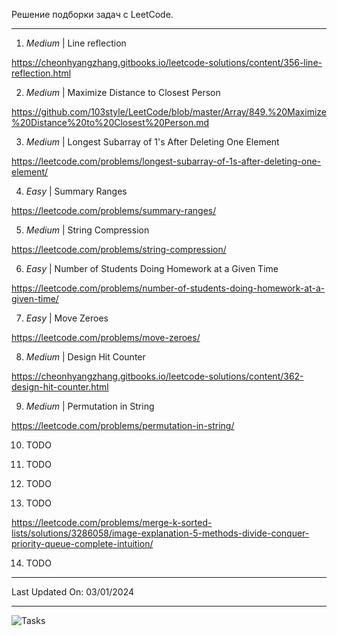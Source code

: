 Решение подборки задач с LeetCode.

--------

1) *Medium* | Line reflection

https://cheonhyangzhang.gitbooks.io/leetcode-solutions/content/356-line-reflection.html

2) *Medium* | Maximize Distance to Closest Person

https://github.com/103style/LeetCode/blob/master/Array/849.%20Maximize%20Distance%20to%20Closest%20Person.md

3) *Medium* | Longest Subarray of 1's After Deleting One Element

https://leetcode.com/problems/longest-subarray-of-1s-after-deleting-one-element/

4) *Easy* | Summary Ranges

https://leetcode.com/problems/summary-ranges/

5) *Medium* | String Compression

https://leetcode.com/problems/string-compression/

6) *Easy* | Number of Students Doing Homework at a Given Time

https://leetcode.com/problems/number-of-students-doing-homework-at-a-given-time/

7) *Easy* | Move Zeroes

https://leetcode.com/problems/move-zeroes/

8) *Medium* | Design Hit Counter

https://cheonhyangzhang.gitbooks.io/leetcode-solutions/content/362-design-hit-counter.html

9) *Medium* | Permutation in String

https://leetcode.com/problems/permutation-in-string/

10) TODO

11) TODO

12) TODO

13) TODO

https://leetcode.com/problems/merge-k-sorted-lists/solutions/3286058/image-explanation-5-methods-divide-conquer-priority-queue-complete-intuition/

14) TODO

-----

Last Updated On: 03/01/2024

-----

![Tasks](https://github.com/olegoratovskiy/leetcode-frequently-asked-questions/blob/master/Yandex/last%206%20months/Screenshot%20from%202022-02-17%2019-59-05.png?raw=true)
